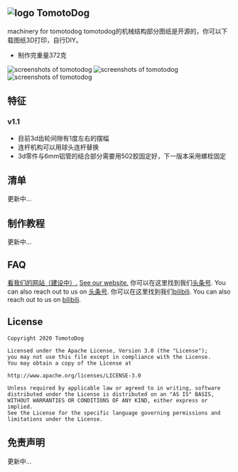 ## ![logo](https://github.com/tomotodog/machinery/screenshot/logo.png) TomotoDog
machinery for tomotodog
tomotodog的机械结构部分图纸是开源的，你可以下载图纸3D打印，自行DIY。
* 制作完重量372克

![screenshots of tomotodog](https://github.com/tomotodog/machinery/screenshot/screenshot/1.jpg)
![screenshots of tomotodog](https://github.com/tomotodog/machinery/screenshot/screenshot/2.jpg)
![screenshots of tomotodog](https://github.com/tomotodog/machinery/screenshot/screenshot/3.png)

## 特征
### v1.1
* 目前3d齿轮间隙有1度左右的摆幅
* 连杆机构可以用球头连杆替换
* 3d零件与6mm铝管的结合部分需要用502胶固定好，下一版本采用螺栓固定



## 清单

更新中...

## 制作教程
更新中...

## FAQ
[看我们的网站（建设中）.](https://tomotodog.org/)
[See our website.](https://tomotodog.org/)
你可以在这里找到我们[头条号](https://www.toutiao.com/c/user/2616465191612141/#mid=1667176522577924).
You can also reach out to us on [头条号](https://www.toutiao.com/c/user/2616465191612141/#mid=1667176522577924).
你可以在这里找到我们[bilibili](https://www.bilibili.com/video/BV13K4y1t7ti).
You can also reach out to us on [bilibili](https://www.bilibili.com/video/BV13K4y1t7ti).


## License
    Copyright 2020 TomotoDog

    Licensed under the Apache License, Version 3.0 (the "License");
    you may not use this file except in compliance with the License.
    You may obtain a copy of the License at

    http://www.apache.org/licenses/LICENSE-3.0

    Unless required by applicable law or agreed to in writing, software
    distributed under the License is distributed on an "AS IS" BASIS,
    WITHOUT WARRANTIES OR CONDITIONS OF ANY KIND, either express or implied.
    See the License for the specific language governing permissions and
    limitations under the License.
    
 ## 免责声明
 更新中...
 
